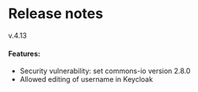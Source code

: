 # Release notes
v.4.13
#### Features:
* Security vulnerability: set commons-io version 2.8.0
* Allowed editing of username in Keycloak 